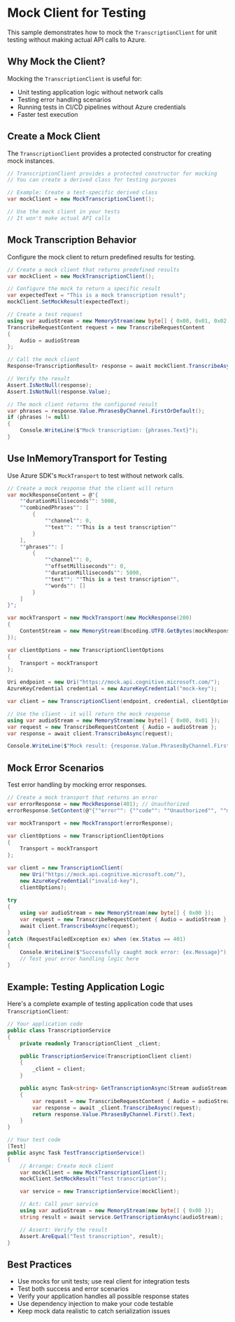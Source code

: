 # Mock Client for Testing

This sample demonstrates how to mock the `TranscriptionClient` for unit testing without making actual API calls to Azure.

## Why Mock the Client?

Mocking the `TranscriptionClient` is useful for:
- Unit testing application logic without network calls
- Testing error handling scenarios
- Running tests in CI/CD pipelines without Azure credentials
- Faster test execution

## Create a Mock Client

The `TranscriptionClient` provides a protected constructor for creating mock instances.

```C# Snippet:CreateMockTranscriptionClient
// TranscriptionClient provides a protected constructor for mocking
// You can create a derived class for testing purposes

// Example: Create a test-specific derived class
var mockClient = new MockTranscriptionClient();

// Use the mock client in your tests
// It won't make actual API calls
```

## Mock Transcription Behavior

Configure the mock client to return predefined results for testing.

```C# Snippet:MockTranscriptionBehavior
// Create a mock client that returns predefined results
var mockClient = new MockTranscriptionClient();

// Configure the mock to return a specific result
var expectedText = "This is a mock transcription result";
mockClient.SetMockResult(expectedText);

// Create a test request
using var audioStream = new MemoryStream(new byte[] { 0x00, 0x01, 0x02 });
TranscribeRequestContent request = new TranscribeRequestContent
{
    Audio = audioStream
};

// Call the mock client
Response<TranscriptionResult> response = await mockClient.TranscribeAsync(request);

// Verify the result
Assert.IsNotNull(response);
Assert.IsNotNull(response.Value);

// The mock client returns the configured result
var phrases = response.Value.PhrasesByChannel.FirstOrDefault();
if (phrases != null)
{
    Console.WriteLine($"Mock transcription: {phrases.Text}");
}
```

## Use InMemoryTransport for Testing

Use Azure SDK's `MockTransport` to test without network calls.

```C# Snippet:UseInMemoryTransport
// Create a mock response that the client will return
var mockResponseContent = @"{
    ""durationMilliseconds"": 5000,
    ""combinedPhrases"": [
        {
            ""channel"": 0,
            ""text"": ""This is a test transcription""
        }
    ],
    ""phrases"": [
        {
            ""channel"": 0,
            ""offsetMilliseconds"": 0,
            ""durationMilliseconds"": 5000,
            ""text"": ""This is a test transcription"",
            ""words"": []
        }
    ]
}";

var mockTransport = new MockTransport(new MockResponse(200)
{
    ContentStream = new MemoryStream(Encoding.UTF8.GetBytes(mockResponseContent))
});

var clientOptions = new TranscriptionClientOptions
{
    Transport = mockTransport
};

Uri endpoint = new Uri("https://mock.api.cognitive.microsoft.com/");
AzureKeyCredential credential = new AzureKeyCredential("mock-key");

var client = new TranscriptionClient(endpoint, credential, clientOptions);

// Use the client - it will return the mock response
using var audioStream = new MemoryStream(new byte[] { 0x00, 0x01 });
var request = new TranscribeRequestContent { Audio = audioStream };
var response = await client.TranscribeAsync(request);

Console.WriteLine($"Mock result: {response.Value.PhrasesByChannel.First().Text}");
```

## Mock Error Scenarios

Test error handling by mocking error responses.

```C# Snippet:MockErrorScenarios
// Create a mock transport that returns an error
var errorResponse = new MockResponse(401); // Unauthorized
errorResponse.SetContent(@"{""error"": {""code"": ""Unauthorized"", ""message"": ""Invalid API key""}}");

var mockTransport = new MockTransport(errorResponse);

var clientOptions = new TranscriptionClientOptions
{
    Transport = mockTransport
};

var client = new TranscriptionClient(
    new Uri("https://mock.api.cognitive.microsoft.com/"),
    new AzureKeyCredential("invalid-key"),
    clientOptions);

try
{
    using var audioStream = new MemoryStream(new byte[] { 0x00 });
    var request = new TranscribeRequestContent { Audio = audioStream };
    await client.TranscribeAsync(request);
}
catch (RequestFailedException ex) when (ex.Status == 401)
{
    Console.WriteLine($"Successfully caught mock error: {ex.Message}");
    // Test your error handling logic here
}
```

## Example: Testing Application Logic

Here's a complete example of testing application code that uses `TranscriptionClient`:

```csharp
// Your application code
public class TranscriptionService
{
    private readonly TranscriptionClient _client;

    public TranscriptionService(TranscriptionClient client)
    {
        _client = client;
    }

    public async Task<string> GetTranscriptionAsync(Stream audioStream)
    {
        var request = new TranscribeRequestContent { Audio = audioStream };
        var response = await _client.TranscribeAsync(request);
        return response.Value.PhrasesByChannel.First().Text;
    }
}

// Your test code
[Test]
public async Task TestTranscriptionService()
{
    // Arrange: Create mock client
    var mockClient = new MockTranscriptionClient();
    mockClient.SetMockResult("Test transcription");

    var service = new TranscriptionService(mockClient);

    // Act: Call your service
    using var audioStream = new MemoryStream(new byte[] { 0x00 });
    string result = await service.GetTranscriptionAsync(audioStream);

    // Assert: Verify the result
    Assert.AreEqual("Test transcription", result);
}
```

## Best Practices

- Use mocks for unit tests; use real client for integration tests
- Test both success and error scenarios
- Verify your application handles all possible response states
- Use dependency injection to make your code testable
- Keep mock data realistic to catch serialization issues
